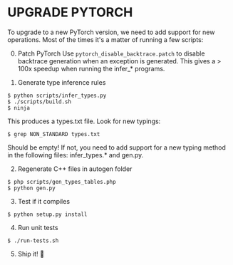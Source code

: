 UPGRADE PYTORCH
===============

To upgrade to a new PyTorch version, we need to add support for new operations.
Most of the times it's a matter of running a few scripts:

0) Patch PyTorch
Use `pytorch_disable_backtrace.patch` to disable backtrace generation when
an exception is generated. This gives a > 100x speedup when running the
infer_* programs.

1) Generate type inference rules
```
$ python scripts/infer_types.py
$ ./scripts/build.sh
$ ninja
```

This produces a types.txt file.
Look for new typings:
```
$ grep NON_STANDARD types.txt
```

Should be empty! If not, you need to add support for a new typing method
in the following files: infer_types.* and gen.py.

2) Regenerate C++ files in autogen folder
```
$ php scripts/gen_types_tables.php
$ python gen.py
```

3) Test if it compiles
```
$ python setup.py install
```

4) Run unit tests
```
$ ./run-tests.sh
```

5) Ship it! 🚀
